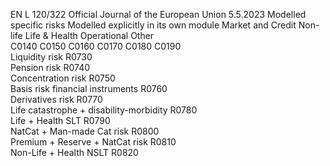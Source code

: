 EN  L 120/322 Official Journal of the European Union 5.5.2023
 Modelled specific risks  Modelled 
explicitly in its 
own module  Market and 
Credit  Non-life  Life & Health  Operational  Other  
C0140  C0150  C0160  C0170  C0180  C0190  
Liquidity risk  R0730  
Pension risk  R0740  
Concentration risk  R0750  
Basis risk financial instruments  R0760  
Derivatives risk  R0770  
Life catastrophe + disability-morbidity  R0780  
Life + Health SLT  R0790  
NatCat + Man-made Cat risk  R0800  
Premium + Reserve + NatCat risk  R0810  
Non-Life + Health NSLT  R0820